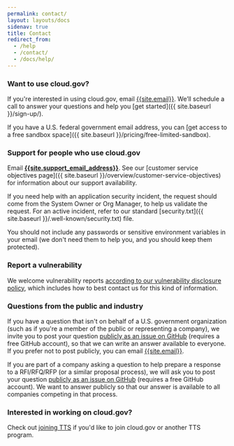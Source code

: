 ```yaml
---
permalink: contact/
layout: layouts/docs
sidenav: true
title: Contact
redirect_from:
  - /help
  - /contact/
  - /docs/help/
---
```


### Want to use cloud.gov?

If you're interested in using cloud.gov, email [{{site.email}}]({{site.inquiries_email}}).  We’ll schedule a call to answer your questions and help you [get started]({{ site.baseurl }}/sign-up/).

If you have a U.S. federal government email address, you can [get access to a free sandbox space]({{ site.baseurl }}/pricing/free-limited-sandbox).

### Support for people who use cloud.gov

Email [**{{site.support_email_address}}**]({{site.support_email}}). See our [customer service objectives page]({{ site.baseurl }}/overview/customer-service-objectives) for information about our support availability.

If you need help with an application security incident, the request should come from the System Owner or Org Manager, to help us validate the request. For an active incident, refer to our
standard [security.txt]({{ site.baseurl }}/.well-known/security.txt) file.

You should not include any passwords or sensitive environment variables in your email (we don't need them to help you, and you should keep them protected).

### Report a vulnerability

We welcome vulnerability reports [according to our vulnerability disclosure policy](https://www.gsa.gov/vulnerability-disclosure-policy), which includes how to best contact us for this kind of information.

### Questions from the public and industry

If you have a question that isn't on behalf of a U.S. government organization (such as if you're a member of the public or representing a company), we invite you to post your question [publicly as an issue on GitHub]({{site.github_url}}/issues/new) (requires a free GitHub account), so that we can write an answer available to everyone. If you prefer not to post publicly, you can email [{{site.email}}](mailto:{{site.email}}).

If you are part of a company asking a question to help prepare a response to a RFI/RFQ/RFP (or a similar proposal process), we will ask you to post your question [publicly as an issue on GitHub]({{site.github_url}}/issues/new) (requires a free GitHub account). We want to answer publicly so that our answer is available to all companies competing in that process.

### Interested in working on cloud.gov?

Check out [joining TTS](https://join.tts.gsa.gov/) if you'd like to join cloud.gov or another TTS program.
